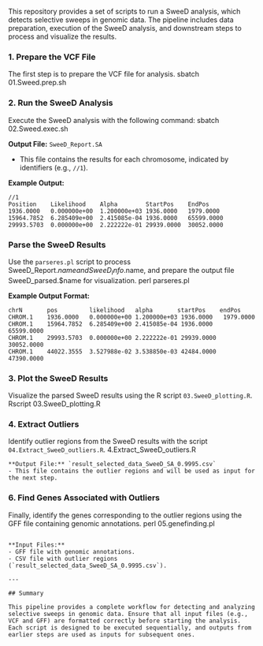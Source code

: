 This repository provides a set of scripts to run a SweeD analysis, which detects selective sweeps in genomic data. The pipeline includes data preparation, execution of the SweeD analysis, and downstream steps to process and visualize the results.

### 1. **Prepare the VCF File**

The first step is to prepare the VCF file for analysis.
sbatch 01.Sweed.prep.sh

### 2. **Run the SweeD Analysis**

Execute the SweeD analysis with the following command:
sbatch 02.Sweed.exec.sh

**Output File:** `SweeD_Report.SA`
- This file contains the results for each chromosome, indicated by identifiers (e.g., `//1`).

**Example Output:**
```
//1
Position    Likelihood    Alpha        StartPos    EndPos
1936.0000   0.000000e+00  1.200000e+03 1936.0000   1979.0000
15964.7852  6.285409e+00  2.415085e-04 1936.0000   65599.0000
29993.5703  0.000000e+00  2.222222e-01 29939.0000  30052.0000
```
###  **Parse the SweeD Results**
Use the `parseres.pl` script to process SweeD_Report.$name and SweeD_Info.$name,   and prepare the output file SweeD_parsed.$name for visualization.
perl parseres.pl 

**Example Output Format:**
```
chrN       pos         likelihood   alpha       startPos    endPos
CHROM.1    1936.0000   0.000000e+00 1.200000e+03 1936.0000   1979.0000
CHROM.1    15964.7852  6.285409e+00 2.415085e-04 1936.0000   65599.0000
CHROM.1    29993.5703  0.000000e+00 2.222222e-01 29939.0000  30052.0000
CHROM.1    44022.3555  3.527988e-02 3.538850e-03 42484.0000  47390.0000
```
### 3. **Plot the SweeD Results**
Visualize the parsed SweeD results using the R script `03.SweeD_plotting.R`.
Rscript 03.SweeD_plotting.R

### 4. **Extract Outliers**
Identify outlier regions from the SweeD results with the script `04.Extract_SweeD_outliers.R`.
4.Extract_SweeD_outliers.R
```
**Output File:** `result_selected_data_SweeD_SA_0.9995.csv`
- This file contains the outlier regions and will be used as input for the next step.
```
### 6. **Find Genes Associated with Outliers**
Finally, identify the genes corresponding to the outlier regions using the GFF file containing genomic annotations.
perl 05.genefinding.pl
```

**Input Files:**
- GFF file with genomic annotations.
- CSV file with outlier regions (`result_selected_data_SweeD_SA_0.9995.csv`).

---

## Summary

This pipeline provides a complete workflow for detecting and analyzing selective sweeps in genomic data. Ensure that all input files (e.g., VCF and GFF) are formatted correctly before starting the analysis. Each script is designed to be executed sequentially, and outputs from earlier steps are used as inputs for subsequent ones.

